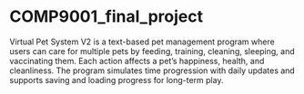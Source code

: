 # COMP9001_final_project
Virtual Pet System V2 is a text-based pet management program where users can care for multiple pets by feeding, training, cleaning, sleeping, and vaccinating them. Each action affects a pet’s happiness, health, and cleanliness. The program simulates time progression with daily updates and supports saving and loading progress for long-term play.
